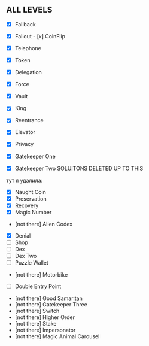 ## ALL LEVELS

- [x] Fallback 
- [x] Fallout - [x] CoinFlip
- [x] Telephone
- [x] Token
- [x] Delegation
- [x] Force
- [x] Vault
- [x] King
- [x] Reentrance
- [x] Elevator
- [x] Privacy
- [x] Gatekeeper One
- [x] Gatekeeper Two SOLUITONS DELETED UP TO THIS


тут я удалила:
- [x] Naught Coin
- [x] Preservation
- [x] Recovery
- [x] Magic Number
- [not there] Alien Codex
- [x] Denial
- [ ] Shop  
- [ ] Dex
- [ ] Dex Two
- [ ] Puzzle Wallet
- [not there] Motorbike
- [ ] Double Entry Point
- [not there] Good Samaritan
- [not there] Gatekeeper Three
- [not there] Switch
- [not there] Higher Order
- [not there] Stake
- [not there] Impersonator
- [not there] Magic Animal Carousel
